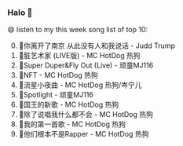 

### Halo 👋

😄 listen to my this week song list of top 10:

0. 🌈你离开了南京 从此没有人和我说话 - Judd Trump
1. 🌈脏艺术家 (LIVE版) - MC HotDog 热狗
2. 🌈Super Duper&Fly Out (Live) - 顽童MJ116
3. 🌈NFT - MC HotDog 热狗
4. 🌈流星小夜曲 - MC HotDog 热狗/岑宁儿
5. 🌈Spotlight - 顽童MJ116
6. 🌈国王的新歌 - MC HotDog 热狗
7. 🌈除了说唱我什么都不会 - MC HotDog 热狗
8. 🌈我的第一首歌 - MC HotDog 热狗
9. 🌈他们根本不是Rapper - MC HotDog 热狗


